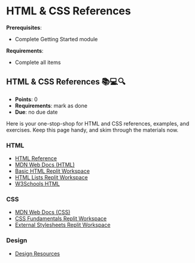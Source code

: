 # HTML & CSS References

**Prerequisites**: 
- Complete Getting Started module

**Requirements**:
- Complete all items

## HTML & CSS References 📚💻🔍
- **Points**: 0
- **Requirements**: mark as done
- **Due**: no due date

Here is your one-stop-shop for HTML and CSS references, examples, and exercises. Keep this page handy, and skim through the materials now.

### HTML
- [HTML Reference](https://chapters.firstdraft.com/chapters/771)
- [MDN Web Docs (HTML)](https://developer.mozilla.org/en-US/docs/Web/HTML)
- [Basic HTML Replit Workspace](https://replit.com/@raghubetina1/Basic-content)
- [HTML Lists Replit Workspace](https://replit.com/@raghubetina1/Lists)
- [W3Schools HTML](https://www.w3schools.com/html/)

### CSS
- [MDN Web Docs (CSS)](https://developer.mozilla.org/en-US/docs/Web/CSS)
- [CSS Fundamentals Replit Workspace](https://replit.com/@raghubetina1/CSS-Fundamentals)
- [External Stylesheets Replit Workspace](https://replit.com/@raghubetina1/External-style-sheets)

### Design
- [Design Resources](https://chapters.firstdraft.com/chapters/788)
```
